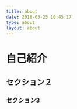 ```yaml
---
title: about
date: 2018-05-25 10:45:17
type: about
layout: about
---
```

# 自己紹介
## セクション２
### セクション3
